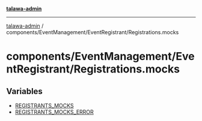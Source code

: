 [**talawa-admin**](../../../../README.md)

***

[talawa-admin](../../../../modules.md) / components/EventManagement/EventRegistrant/Registrations.mocks

# components/EventManagement/EventRegistrant/Registrations.mocks

## Variables

- [REGISTRANTS\_MOCKS](variables/REGISTRANTS_MOCKS.md)
- [REGISTRANTS\_MOCKS\_ERROR](variables/REGISTRANTS_MOCKS_ERROR.md)
